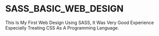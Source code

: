 # SASS_BASIC_WEB_DESIGN
This Is My First Web Design Using SASS, It Was Very Good Experience Especially Treating CSS As A Programming Language.
